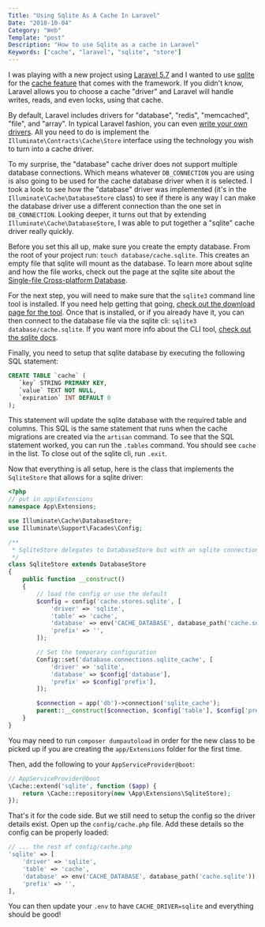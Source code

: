 ```yaml
---
Title: "Using Sqlite As A Cache In Laravel"
Date: "2018-10-04"
Category: "Web"
Template: "post"
Description: "How to use Sqlite as a cache in Laravel"
Keywords: ["cache", "laravel", "sqlite", "store"]
---
```


I was playing with a new project using [Laravel 5.7](https://laravel.com/docs/5.7) and I wanted to use [sqlite](https://www.sqlite.org/index.html) for the [cache feature](https://laravel.com/docs/5.7/cache) that comes with the framework. If you didn't know, Laravel allows you to choose a cache "driver" and Laravel will handle writes, reads, and even locks, using that cache.

By default, Laravel includes drivers for "database", "redis", "memcached", "file", and "array". In typical Laravel fashion, you can even [write your own drivers](https://laravel.com/docs/5.7/cache#adding-custom-cache-drivers). All you need to do is implement the `Illuminate\Contracts\Cache\Store` interface using the technology you wish to turn into a cache driver.

To my surprise, the "database" cache driver does not support multiple database connections. Which means whatever `DB_CONNECTION` you are using is also going to be used for the cache database driver when it is selected. I took a look to see how the "database" driver was implemented (it's in the `Illuminate\Cache\DatabaseStore` class) to see if there is any way I can make the database driver use a different connection than the one set in `DB_CONNECTION`. Looking deeper, it turns out that by extending `Illuminate\Cache\DatabaseStore`, I was able to put together a "sqlite" cache driver really quickly.

Before you set this all up, make sure you create the empty database. From the root of your project run: `touch database/cache.sqlite`. This creates an empty file that sqlite will mount as the database. To learn more about sqlite and how the file works, check out the page at the sqlite site about the [Single-file Cross-platform Database](https://www.sqlite.org/onefile.html).

For the next step, you will need to make sure that the `sqlite3` command line tool is installed. If you need help getting that going, [check out the download page for the tool](https://www.sqlite.org/download.html). Once that is installed, or if you already have it, you can then connect to the database file via the sqlite cli: `sqlite3 database/cache.sqlite`. If you want more info about the CLI tool, [check out the sqlite docs](https://www.sqlite.org/cli.html).

Finally, you need to setup that sqlite database by executing the following SQL statement:

```sql
CREATE TABLE `cache` (
   `key` STRING PRIMARY KEY,
   `value` TEXT NOT NULL,
   `expiration` INT DEFAULT 0
);
```

This statement will update the sqlite database with the required table and columns. This SQL is the same statement that runs when the cache migrations are created via the `artisan` command. To see that the SQL statement worked, you can run the `.tables` command. You should see `cache` in the list. To close out of the sqlite cli, run `.exit`.

Now that everything is all setup, here is the class that implements the `SqliteStore` that allows for a sqlite driver:

```php
<?php
// put in app\Extensions
namespace App\Extensions;

use Illuminate\Cache\DatabaseStore;
use Illuminate\Support\Facades\Config;

/**
 * SqliteStore delegates to DatabaseStore but with an sqlite connection instead
 */
class SqliteStore extends DatabaseStore
{
    public function __construct()
    {
        // load the config or use the default
        $config = config('cache.stores.sqlite', [
            'driver' => 'sqlite',
            'table' => 'cache',
            'database' => env('CACHE_DATABASE', database_path('cache.sqlite')),
            'prefix' => '',
        ]);

        // Set the temporary configuration
        Config::set('database.connections.sqlite_cache', [
            'driver' => 'sqlite',
            'database' => $config['database'],
            'prefix' => $config['prefix'],
        ]);

        $connection = app('db')->connection('sqlite_cache');
        parent::__construct($connection, $config['table'], $config['prefix']);
    }
}
```

You may need to run `composer dumpautoload` in order for the new class to be picked up if you are creating the `app/Extensions` folder for the first time.

Then, add the following to your `AppServiceProvider@boot`:

```php
// AppServiceProvider@boot
\Cache::extend('sqlite', function ($app) {
    return \Cache::repository(new \App\Extensions\SqliteStore);
});
```

That's it for the code side. But we still need to setup the config so the driver details exist. Open up the `config/cache.php` file. Add these details so the config can be properly loaded:

```php
// ... the rest of config/cache.php
'sqlite' => [
    'driver' => 'sqlite',
    'table' => 'cache',
    'database' => env('CACHE_DATABASE', database_path('cache.sqlite')),
    'prefix' => '',
],
```

You can then update your `.env` to have `CACHE_DRIVER=sqlite` and everything should be good!
